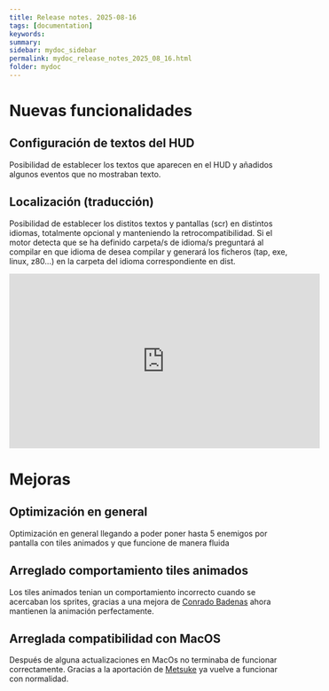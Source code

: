 ```yaml
---
title: Release notes. 2025-08-16
tags: [documentation]
keywords:
summary: 
sidebar: mydoc_sidebar
permalink: mydoc_release_notes_2025_08_16.html
folder: mydoc
---
```


# Nuevas funcionalidades
## Configuración de textos del HUD
Posibilidad de establecer los textos que aparecen en el HUD y añadidos algunos eventos que no mostraban texto.

## Localización (traducción)
Posibilidad de establecer los distitos textos y pantallas (scr) en distintos idiomas, totalmente opcional y manteniendo la retrocompatibilidad.
Si el motor detecta que se ha definido carpeta/s de idioma/s preguntará al compilar en que idioma de desea compilar y generará los ficheros (tap, exe, linux, z80...) en la carpeta del idioma correspondiente en dist.

<iframe width="560" height="315" src="https://www.youtube.com/embed/ZL1FOGTpVCo?si=hzGDjd6ZgozMqLMz" title="YouTube video player" frameborder="0" allow="accelerometer; autoplay; clipboard-write; encrypted-media; gyroscope; picture-in-picture; web-share" referrerpolicy="strict-origin-when-cross-origin" allowfullscreen></iframe>

# Mejoras
## Optimización en general
Optimización en general llegando a poder poner hasta 5 enemigos por pantalla con tiles animados y que funcione de manera fluida

## Arreglado comportamiento tiles animados
Los tiles animados tenian un comportamiento incorrecto cuando se acercaban los sprites, gracias a una mejora de [Conrado Badenas](https://conradobadenas.wordpress.com/) ahora mantienen la animación perfectamente.

## Arreglada compatibilidad con MacOS
Después de alguna actualizaciones en MacOs no terminaba de funcionar correctamente. Gracias a la aportación de [Metsuke](https://x.com/metsuke) ya vuelve a funcionar con normalidad.